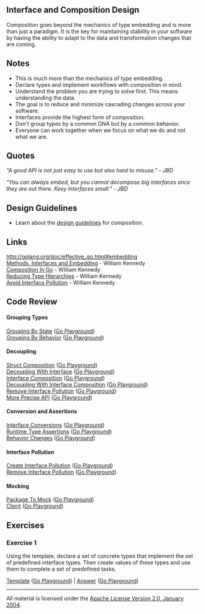 ## Interface and Composition Design

Composition goes beyond the mechanics of type embedding and is more than just a paradigm. It is the key for maintaining stability in your software by having the ability to adapt to the data and transformation changes that are coming.

## Notes

* This is much more than the mechanics of type embedding.
* Declare types and implement workflows with composition in mind.
* Understand the problem you are trying to solve first. This means understanding the data.
* The goal is to reduce and minimize cascading changes across your software.
* Interfaces provide the highest form of composition.
* Don't group types by a common DNA but by a common behavior.
* Everyone can work together when we focus on what we do and not what we are.

## Quotes

_"A good API is not just easy to use but also hard to misuse." - JBD_

_"You can always embed, but you cannot decompose big interfaces once they are out there. Keey interfaces small." - JBD_

## Design Guidelines

* Learn about the [design guidelines](../../#interface-and-composition-design) for composition.

## Links

http://golang.org/doc/effective_go.html#embedding  
[Methods, Interfaces and Embedding](http://www.goinggo.net/2014/05/methods-interfaces-and-embedded-types.html) - William Kennedy  
[Composition In Go](https://www.goinggo.net/2015/09/composition-with-go.html) - William Kennedy  
[Reducing Type Hierarchies](https://www.goinggo.net/2016/10/reducing-type-hierarchies.html) - William Kennedy  
[Avoid Interface Pollution](https://www.goinggo.net/2016/10/avoid-interface-pollution.html) - William Kennedy

## Code Review

#### Grouping Types

[Grouping By State](grouping/example1/example1.go) ([Go Playground](https://play.golang.org/p/r6to0aMm6I))  
[Grouping By Behavior](grouping/example2/example2.go) ([Go Playground](https://play.golang.org/p/yOj1zJCRlj))  

#### Decoupling

[Struct Composition](decoupling/example1/example1.go) ([Go Playground](https://play.golang.org/p/5kJ_R7bhxC))  
[Decoupling With Interface](decoupling/example2/example2.go) ([Go Playground](https://play.golang.org/p/Ceo2f2sWLx))  
[Interface Composition](decoupling/example3/example3.go) ([Go Playground](https://play.golang.org/p/s7B4mmIvtj))  
[Decoupling With Interface Composition](decoupling/example4/example4.go) ([Go Playground](https://play.golang.org/p/pRyZ5UQ_L0))  
[Remove Interface Pollution](decoupling/example5/example5.go) ([Go Playground](https://play.golang.org/p/K5bbsDnlIM))  
[More Precise API](decoupling/example6/example6.go) ([Go Playground](https://play.golang.org/p/yX_ioKxY9J))

#### Conversion and Assertions

[Interface Conversions](assertions/example1/example1.go) ([Go Playground](https://play.golang.org/p/GVLf2sZcA1))  
[Runtime Type Assertions](assertions/example2/example2.go) ([Go Playground](https://play.golang.org/p/awq1LSTwXV))  
[Behavior Changes](assertions/example3/example3.go) ([Go Playground](https://play.golang.org/p/OrFNjhTrxv))  

#### Interface Pollution

[Create Interface Pollution](pollution/example1/example1.go) ([Go Playground](https://play.golang.org/p/wHDLvxe8hC))  
[Remove Interface Pollution](pollution/example2/example2.go) ([Go Playground](https://play.golang.org/p/s6HAmeT6oT))

#### Mocking

[Package To Mock](mocking/example1/pubsub/pubsub.go) ([Go Playground](https://play.golang.org/p/3a_zYeR8M7))  
[Client](mocking/example1/example1.go) ([Go Playground](https://play.golang.org/p/guvjysMjgb))

## Exercises

### Exercise 1

Using the template, declare a set of concrete types that implement the set of predefined interface types. Then create values of these types and use them to complete a set of predefined tasks.

[Template](exercises/template1/template1.go) ([Go Playground](https://play.golang.org/p/uY6KMprfMR)) | 
[Answer](exercises/exercise1/exercise1.go) ([Go Playground](https://play.golang.org/p/nbd3gnLlih))
___
All material is licensed under the [Apache License Version 2.0, January 2004](http://www.apache.org/licenses/LICENSE-2.0).
